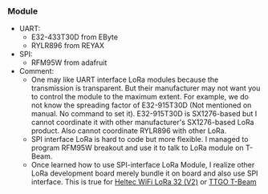 ### Module
* UART:
  * E32-433T30D from EByte
  * RYLR896 from REYAX
* SPI:
  * RFM95W from adafruit
* Comment:
  * One may like UART interface LoRa modules because the transmission is transparent. But their manufacturer may not want you to control the module to the maximum extent. For example, we do not know the spreading factor of E32-915T30D (Not mentioned on manual. No command to set it). E32-915T30D is SX1276-based but I cannot coordinate it with other manufacturer's SX1276-based LoRa product. Also cannot coordinate RYLR896 with other LoRa.
  * SPI interface LoRa is hard to code but more flexible. I managed to program RFM95W breakout and use it to talk to LoRa module on T-Beam.
  * Once learned how to use SPI-interface LoRa Module, I realize other LoRa development board merely bundle it on board and also use SPI interface. This is true for [Heltec WiFi LoRa 32 (V2)](../../Board/Espressif/ESP32/WIFI_LoRa_32) or [TTGO T-Beam](../../Board/Espressif/ESP32/T-Beam)
